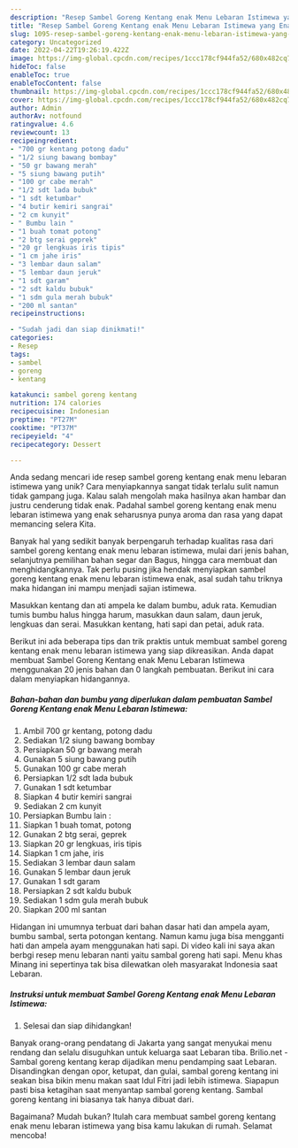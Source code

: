 ```yaml
---
description: "Resep Sambel Goreng Kentang enak Menu Lebaran Istimewa yang Enak"
title: "Resep Sambel Goreng Kentang enak Menu Lebaran Istimewa yang Enak"
slug: 1095-resep-sambel-goreng-kentang-enak-menu-lebaran-istimewa-yang-enak
category: Uncategorized
date: 2022-04-22T19:26:19.422Z
image: https://img-global.cpcdn.com/recipes/1ccc178cf944fa52/680x482cq70/sambel-goreng-kentang-enak-menu-lebaran-istimewa-foto-resep-utama.jpg
hideToc: false
enableToc: true
enableTocContent: false
thumbnail: https://img-global.cpcdn.com/recipes/1ccc178cf944fa52/680x482cq70/sambel-goreng-kentang-enak-menu-lebaran-istimewa-foto-resep-utama.jpg
cover: https://img-global.cpcdn.com/recipes/1ccc178cf944fa52/680x482cq70/sambel-goreng-kentang-enak-menu-lebaran-istimewa-foto-resep-utama.jpg
author: Admin
authorAv: notfound
ratingvalue: 4.6
reviewcount: 13
recipeingredient:
- "700 gr kentang potong dadu"
- "1/2 siung bawang bombay"
- "50 gr bawang merah"
- "5 siung bawang putih"
- "100 gr cabe merah"
- "1/2 sdt lada bubuk"
- "1 sdt ketumbar"
- "4 butir kemiri sangrai"
- "2 cm kunyit"
- " Bumbu lain "
- "1 buah tomat potong"
- "2 btg serai geprek"
- "20 gr lengkuas iris tipis"
- "1 cm jahe iris"
- "3 lembar daun salam"
- "5 lembar daun jeruk"
- "1 sdt garam"
- "2 sdt kaldu bubuk"
- "1 sdm gula merah bubuk"
- "200 ml santan"
recipeinstructions:

- "Sudah jadi dan siap dinikmati!"
categories:
- Resep
tags:
- sambel
- goreng
- kentang

katakunci: sambel goreng kentang 
nutrition: 174 calories
recipecuisine: Indonesian
preptime: "PT27M"
cooktime: "PT37M"
recipeyield: "4"
recipecategory: Dessert

---
```





Anda sedang mencari ide resep sambel goreng kentang enak menu lebaran istimewa yang unik? Cara menyiapkannya sangat tidak terlalu sulit namun tidak gampang juga. Kalau salah mengolah maka hasilnya akan hambar dan justru cenderung tidak enak. Padahal sambel goreng kentang enak menu lebaran istimewa yang enak seharusnya punya aroma dan rasa yang dapat memancing selera Kita.





Banyak hal yang sedikit banyak berpengaruh terhadap kualitas rasa dari sambel goreng kentang enak menu lebaran istimewa, mulai dari jenis bahan, selanjutnya pemilihan bahan segar dan Bagus, hingga cara membuat dan menghidangkannya. Tak perlu pusing jika hendak menyiapkan sambel goreng kentang enak menu lebaran istimewa enak,      asal sudah tahu triknya maka hidangan ini mampu menjadi sajian istimewa.














Masukkan kentang dan ati ampela ke dalam bumbu, aduk rata. Kemudian tumis bumbu halus hingga harum, masukkan daun salam, daun jeruk, lengkuas dan serai. Masukkan kentang, hati sapi dan petai, aduk rata.






Berikut ini ada beberapa tips dan trik praktis untuk membuat sambel goreng kentang enak menu lebaran istimewa yang siap dikreasikan. Anda dapat membuat Sambel Goreng Kentang enak Menu Lebaran Istimewa menggunakan 20 jenis bahan dan 0 langkah pembuatan. Berikut ini cara dalam menyiapkan hidangannya.

<!--inarticleads1-->

##### Bahan-bahan dan bumbu yang diperlukan dalam pembuatan Sambel Goreng Kentang enak Menu Lebaran Istimewa:

1. Ambil 700 gr kentang, potong dadu
1. Sediakan 1/2 siung bawang bombay
1. Persiapkan 50 gr bawang merah
1. Gunakan 5 siung bawang putih
1. Gunakan 100 gr cabe merah
1. Persiapkan 1/2 sdt lada bubuk
1. Gunakan 1 sdt ketumbar
1. Siapkan 4 butir kemiri sangrai
1. Sediakan 2 cm kunyit
1. Persiapkan  Bumbu lain :
1. Siapkan 1 buah tomat, potong
1. Gunakan 2 btg serai, geprek
1. Siapkan 20 gr lengkuas, iris tipis
1. Siapkan 1 cm jahe, iris
1. Sediakan 3 lembar daun salam
1. Gunakan 5 lembar daun jeruk
1. Gunakan 1 sdt garam
1. Persiapkan 2 sdt kaldu bubuk
1. Sediakan 1 sdm gula merah bubuk
1. Siapkan 200 ml santan


Hidangan ini umumnya terbuat dari bahan dasar hati dan ampela ayam, bumbu sambal, serta potongan kentang. Namun kamu juga bisa mengganti hati dan ampela ayam menggunakan hati sapi. Di video kali ini saya akan berbgi resep menu lebaran nanti yaitu sambal goreng hati sapi. Menu khas Minang ini sepertinya tak bisa dilewatkan oleh masyarakat Indonesia saat Lebaran. 

<!--inarticleads2-->

##### Instruksi untuk membuat Sambel Goreng Kentang enak Menu Lebaran Istimewa:


1. Selesai dan siap dihidangkan!

Banyak orang-orang pendatang di Jakarta yang sangat menyukai menu rendang dan selalu disuguhkan untuk keluarga saat Lebaran tiba. Brilio.net - Sambal goreng kentang kerap dijadikan menu pendamping saat Lebaran. Disandingkan dengan opor, ketupat, dan gulai, sambal goreng kentang ini seakan bisa bikin menu makan saat Idul Fitri jadi lebih istimewa. Siapapun pasti bisa ketagihan saat menyantap sambal goreng kentang. Sambal goreng kentang ini biasanya tak hanya dibuat dari. 

Bagaimana? Mudah bukan? Itulah cara membuat sambel goreng kentang enak menu lebaran istimewa yang bisa kamu lakukan di rumah. Selamat mencoba!
